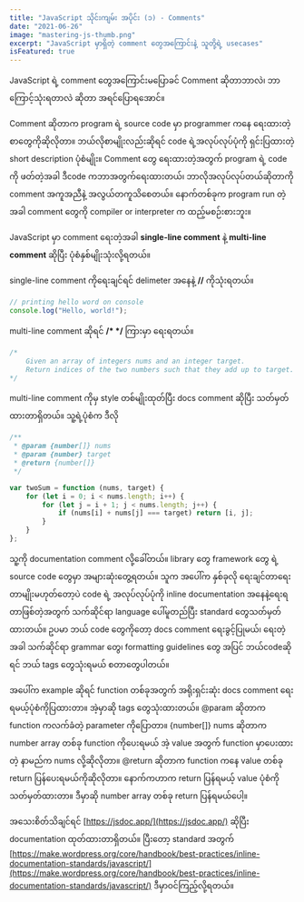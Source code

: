 ```yaml
---
title: "JavaScript သိုင်းကျမ်း အပိုင်း (၁) - Comments"
date: "2021-06-26"
image: "mastering-js-thumb.png"
excerpt: "JavaScript မှာရှိတဲ့ comment တွေအကြောင်းနဲ့ သူတို့ရဲ့ usecases"
isFeatured: true
---
```


JavaScript ရဲ့ comment တွေအကြောင်းမပြောခင် Comment ဆိုတာဘာလဲ၊ ဘာကြောင့်သုံးရတာလဲ ဆိုတာ အရင်ပြောရအောင်။

Comment ဆိုတာက program ရဲ့ source code မှာ programmer ကနေ ရေးထားတဲ့ စာတွေကိုဆိုလိုတာ။ ဘယ်လိုစာမျိုးလည်းဆိုရင် code ရဲ့အလုပ်လုပ်ပုံကို ရှင်းပြထားတဲ့ short description ပုံစံမျိုး။ Comment တွေ ရေးထားတဲ့အတွက် program ရဲ့ code ကို ဖတ်တဲ့အခါ ဒီcode ကဘာအတွက်ရေးထားတယ်၊ ဘာလိုအလုပ်လုပ်တယ်ဆိုတာကို comment အကူအညီနဲ့ အလွယ်တကူသိစေတယ်။
နောက်တစ်ခုက program run တဲ့အခါ comment တွေကို compiler or interpreter က ထည့်မစဉ်းစားဘူး။

JavaScript မှာ comment ရေးတဲ့အခါ **single-line comment** နဲ့ **multi-line comment** ဆိုပြီး ပုံစံနှစ်မျိုးသုံးလို့ရတယ်။

single-line comment ကိုရေးချင်ရင် delimeter အနေနဲ့ **//** ကိုသုံးရတယ်။

```js
// printing hello word on console
console.log("Hello, world!");
```

multi-line comment ဆိုရင် **/\* \*/** ကြားမှာ ရေးရတယ်။

```js
/*
    Given an array of integers nums and an integer target.
    Return indices of the two numbers such that they add up to target.
*/
```

multi-line comment ကိုမှ style တစ်မျိုးထုတ်ပြီး docs comment ဆိုပြီး သတ်မှတ်ထားတာရှိတယ်။ သူ့ရဲ့ပုံစံက ဒီလို

```js
/**
 * @param {number[]} nums
 * @param {number} target
 * @return {number[]}
 */

var twoSum = function (nums, target) {
    for (let i = 0; i < nums.length; i++) {
        for (let j = i + 1; j < nums.length; j++) {
            if (nums[i] + nums[j] === target) return [i, j];
        }
    }
};
```

သူ့ကို documentation comment လို့ခေါ်တယ်။ library တွေ framework တွေ ရဲ့ source code တွေမှာ အများဆုံးတွေ့ရတယ်။ သူက အပေါ်က နှစ်ခုလို ရေးချင်တာရေးတာမျိုးမဟုတ်တော့ပဲ code ရဲ့ အလုပ်လုပ်ပုံကို inline documentation အနေနဲ့ရေးရတာဖြစ်တဲ့အတွက် သက်ဆိုင်ရာ language ပေါ်မူတည်ပြီး standard တွေသတ်မှတ်ထားတယ်။ ဥပမာ ဘယ် code တွေကိုတော့ docs comment ရေးခွင့်ပြုမယ်၊ ရေးတဲ့အခါ သက်ဆိုင်ရာ grammar တွေ၊ formatting guidelines တွေ အပြင် ဘယ်codeဆိုရင် ဘယ် tags တွေသုံးရမယ် စတာတွေပါတယ်။

အပေါ်က example ဆိုရင် function တစ်ခုအတွက် အရိုးရှင်းဆုံး docs comment ရေးရမယ့်ပုံစံကိုပြထားတာ။ အဲ့မှာဆို tags တွေသုံးထားတယ်။ @param ဆိုတာက function ကလက်ခံတဲ့ parameter ကိုပြောတာ။ {number[]} nums ဆိုတာက number array တစ်ခု function ကိုပေးရမယ် အဲ့ value အတွက် function မှာပေးထားတဲ့ နာမည်က nums လို့ဆိုလိုတာ။ @return ဆိုတာက function ကနေ value တစ်ခု return ပြန်ပေးရမယ်ကိုဆိုလိုတာ။ နောက်ကဟာက return ပြန်ရမယ့် value ပုံစံကိုသတ်မှတ်ထားတာ။ ဒီမှာဆို number array တစ်ခု return ပြန်ရမယ်ပေါ့။

အသေးစိတ်သိချင်ရင် [https://jsdoc.app/](https://jsdoc.app/) ဆိုပြီး documentation ထုတ်ထားတာရှိတယ်။ ပြီးတော့ standard အတွက် [https://make.wordpress.org/core/handbook/best-practices/inline-documentation-standards/javascript/](https://make.wordpress.org/core/handbook/best-practices/inline-documentation-standards/javascript/) ဒီမှာဝင်ကြည့်လို့ရတယ်။
